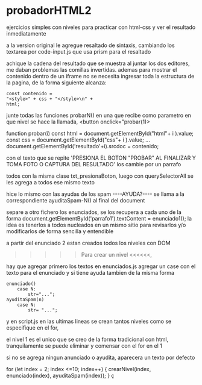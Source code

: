 # probadorHTML2
ejercicios simples con niveles para practicar con html-css  y ver el resultado inmediatamente

a la version original le agregue 
resaltado de sintaxis, cambiando los textarea por code-input.js que usa prism para el resaltado

achique la cadena del resultado que se muestra al juntar los dos editores, me daban problemas las comillas invertidas.
ademas para mostrar el contenido dentro de un iframe no se necesita ingresar toda la estructura de la pagina, de la forma siguiente alcanza: 

    const contenido =
    "<style>" + css + "</style>\n" +
    html;


junte todas las funciones probarN() en una que recibe como parametro en que nivel se hace la llamada,
 <button onclick="probar(1)>

   function probar(i) 
      const html = document.getElementById("html"+ i ).value;
      const css = document.getElementById("css"+ i ).value;
      ...
      document.getElementById('resultado'+i).srcdoc = contenido;




con el texto que se repite 'PRESIONA EL BOTON "PROBAR" AL FINALIZAR Y TOMA FOTO O CAPTURA DEL RESULTADO' 
los cambie por un parrafo <p> todos con la misma clase txt_presionaBoton, 
luego con querySelectorAll se les agrega a todos ese mismo texto

hice lo mismo con las ayudas de los spam 
<span title="" style="cursor: progress;">----AYUDA?----</span>
se llama a la correspondiente ayuditaSpam-N() al final del document

separe a otro fichero los enunciados, se los recupera a cada uno de la forma
                                 document.getElementById('parrafo1').textContent = enunciado1();
la idea es tenerlos a todos nucleados en un mismo sitio para revisarlos y/o modificarlos de forma sencilla y entendible


a partir del enunciado 2 estan creados todos los niveles con DOM


>>>>> Para crear un nivel <<<<<<, 

hay que agregar primero los textos en enunciados.js agregar un case con el texto para el enunciado y si tiene ayuda tambien de la misma forma
   
    enunciado()
        case N:
            str="...";
    ayuditaSpam(n)
        case N:
            str= "...";

 y en script.js
    en las ultimas lineas se crean tantos niveles como se especifique en el for, 

el nivel 1 es el unico que se creo de la forma tradicional con html, tranquilamente se puede eliminar y comensar con el for en el 1

si no se agrega ningun anunciado o ayudita, aparecera un texto por defecto

for (let index = 2; index <=10; index++) {
    crearNivel(index, enunciado(index), ayuditaSpam(index)); 
}
ç